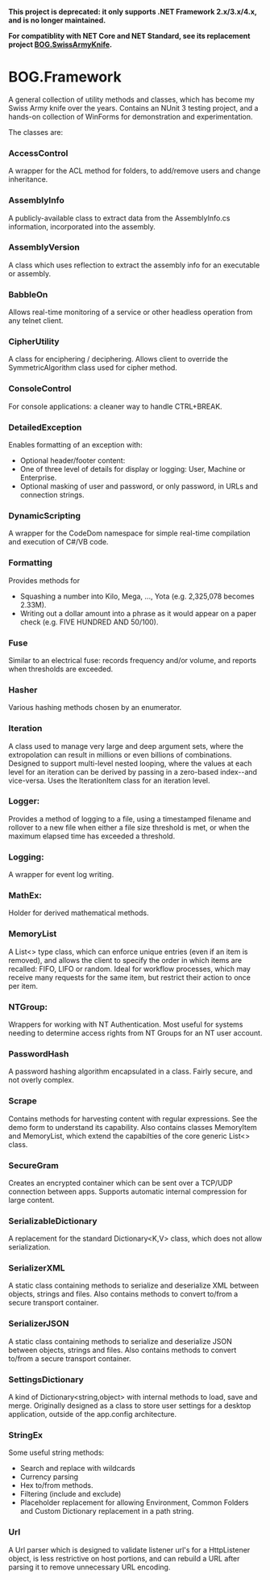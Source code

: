 **This project is deprecated: it only supports .NET Framework 2.x/3.x/4.x, and is no longer maintained.**

**For compatiblity with NET Core and NET Standard, see its replacement project [BOG.SwissArmyKnife](https://github.com/rambotech/BOG.SwissArmyKnife).**

# BOG.Framework
A general collection of utility methods and classes, which has become my Swiss Army knife over the years.
Contains an NUnit 3 testing project, and a hands-on collection of WinForms for demonstration and experimentation.

The classes are:

### AccessControl
  A wrapper for the ACL method for folders, to add/remove users and change inheritance.
  
### AssemblyInfo
  A publicly-available class to extract data from the AssemblyInfo.cs information, incorporated into the assembly.

### AssemblyVersion
  A class which uses reflection to extract the assembly info for an executable or assembly.

### BabbleOn
  Allows real-time monitoring of a service or other headless operation from any telnet client.
  
### CipherUtility
  A class for enciphering / deciphering.  Allows client to override the SymmetricAlgorithm class used for cipher method.

### ConsoleControl
  For console applications: a cleaner way to handle CTRL+BREAK.

### DetailedException
  Enables formatting of an exception with:
  - Optional header/footer content:
  - One of three level of details for display or logging: User, Machine or Enterprise.
  - Optional masking of user and password, or only password, in URLs and connection strings.
  
### DynamicScripting
  A wrapper for the CodeDom namespace for simple real-time compilation and execution of C#/VB code.

### Formatting
  Provides methods for 
  - Squashing a number into Kilo, Mega, ..., Yota (e.g. 2,325,078 becomes 2.33M).
  - Writing out a dollar amount into a phrase as it would appear on a paper check (e.g. FIVE HUNDRED AND 50/100).

### Fuse
  Similar to an electrical fuse: records frequency and/or volume, and reports when thresholds are exceeded.

### Hasher
  Various hashing methods chosen by an enumerator.

### Iteration
  A class used to manage very large and deep argument sets, where the extropolation can result in millions
  or even billions of combinations. Designed to support multi-level nested looping, where the values at each level 
  for an iteration can be derived by passing in a zero-based index--and vice-versa.  Uses the IterationItem class 
  for an iteration level.

### Logger:
  Provides a method of logging to a file, using a timestamped filename and rollover to a new file when 
  either a file size threshold is met, or when the maximum elapsed time has exceeded a threshold.

### Logging:
  A wrapper for event log writing.

### MathEx:
  Holder for derived mathematical methods.
  
### MemoryList
  A List<> type class, which can enforce unique entries (even if an item is removed), and allows the client
  to specify the order in which items are recalled: FIFO, LIFO or random. Ideal for workflow processes,
  which may receive many requests for the same item, but restrict their action to once per item.
  
### NTGroup:
  Wrappers for working with NT Authentication.  Most useful for systems needing to determine access rights
  from NT Groups for an NT user account.
  
### PasswordHash
  A password hashing algorithm encapsulated in a class.  Fairly secure, and not overly complex.
  
### Scrape
  Contains methods for harvesting content with regular expressions.  See the demo form to understand its
  capability.  Also contains classes MemoryItem and MemoryList, which extend the capabilties of the core
  generic List<> class.

### SecureGram
  Creates an encrypted container which can be sent over a TCP/UDP connection between apps.  Supports automatic
  internal compression for large content.

### SerializableDictionary
  A replacement for the standard Dictionary<K,V> class, which does not allow serialization.
  
### SerializerXML
  A static class containing methods to serialize and deserialize XML between objects, strings and files.
  Also contains methods to convert to/from a secure transport container.
  
### SerializerJSON
  A static class containing methods to serialize and deserialize JSON between objects, strings and files.
  Also contains methods to convert to/from a secure transport container.
  
### SettingsDictionary
  A kind of Dictionary<string,object> with internal methods to load, save and merge.  Originally designed
  as a class to store user settings for a desktop application, outside of the app.config architecture.
  
### StringEx
  Some useful string methods:
  - Search and replace with wildcards
  - Currency parsing
  - Hex to/from methods.
  - Filtering (include and exclude)
  - Placeholder replacement for allowing Environment, Common Folders and Custom Dictionary replacement in 
    a path string.

### Url
  A Url parser which is designed to validate listener url's for a HttpListener object, is less restrictive on
  host portions, and can rebuild a URL after parsing it to remove unnecessary URL encoding.
